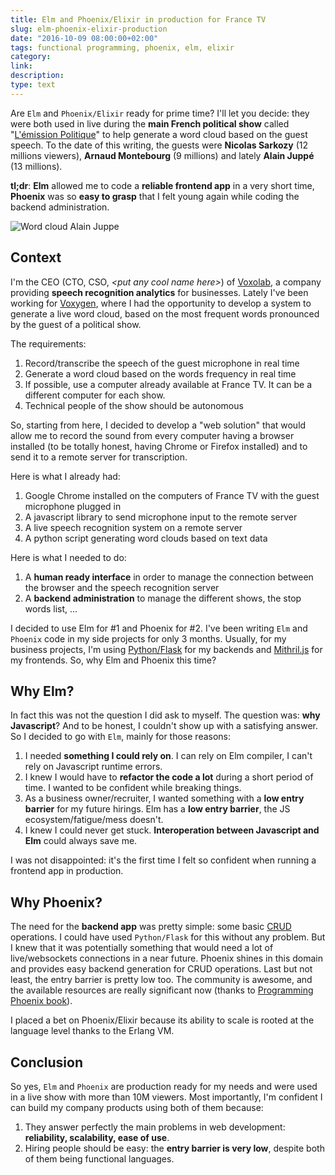 ```yaml
---
title: Elm and Phoenix/Elixir in production for France TV
slug: elm-phoenix-elixir-production
date: "2016-10-09 08:00:00+02:00"
tags: functional programming, phoenix, elm, elixir
category: 
link: 
description: 
type: text
---
```


Are `Elm` and `Phoenix/Elixir` ready for prime time? I'll let you decide: they were both used in live during the __main French political show__ called "[L'émission Politique](https://twitter.com/lepolitique)" to help generate a word cloud based on the guest speech. To the date of this writing, the guests were __Nicolas Sarkozy__ (12 millions viewers), __Arnaud Montebourg__ (9 millions) and lately __Alain Juppé__ (13 millions).
<!-- TEASER_END -->

__tl;dr__: __Elm__ allowed me to code a __reliable frontend app__ in a very short time,  __Phoenix__ was so __easy to grasp__ that I felt young again while coding the backend administration.

![Word cloud Alain Juppe](/images/nuage_juppe.png)


## Context

I'm the CEO (CTO, CSO, _<put any cool name here\>_) of [Voxolab](https://voxolab.com), a company providing __speech recognition analytics__ for businesses. Lately I've been working for [Voxygen](https://voxygen.fr), where I had the opportunity to develop a system to generate a live word cloud, based on the most frequent words pronounced by the guest of a political show.

The requirements:

1. Record/transcribe the speech of the guest microphone in real time
2. Generate a word cloud based on the words frequency in real time
3. If possible, use a computer already available at France TV. It can be a different computer for each show.
4. Technical people of the show should be autonomous

So, starting from here, I decided to develop a "web solution" that would allow me to record the sound from every computer having a browser installed (to be totally honest, having Chrome or Firefox installed) and to send it to a remote server for transcription.

Here is what I already had:

1. Google Chrome installed on the computers of France TV with the guest microphone plugged in
2. A javascript library to send microphone input to the remote server
3. A live speech recognition system on a remote server
4. A python script generating word clouds based on text data

Here is what I needed to do:

1. A __human ready interface__ in order to manage the connection between the browser and the speech recognition server
2. A __backend administration__ to manage the different shows, the stop words list, …

I decided to use Elm for #1 and Phoenix for #2. I've been writing `Elm` and `Phoenix` code in my side projects for only 3 months. Usually, for my business projects, I'm using [Python/Flask](https://palletsprojects.com/p/flask/) for my backends and [Mithril.js](https://mithril.js.org/) for my frontends. So, why Elm and Phoenix this time?

## Why Elm?

In fact this was not the question I did ask to myself. The question was: __why Javascript__? And to be honest, I couldn't show up with a satisfying answer. So I decided to go with `Elm`, mainly for those reasons:

1. I needed __something I could rely on__. I can rely on Elm compiler, I can't rely on Javascript runtime errors.
2. I knew I would have to __refactor the code a lot__ during a short period of time. I wanted to be confident while breaking things.
3. As a business owner/recruiter, I wanted something with a __low entry barrier__ for my future hirings. Elm has a __low entry barrier__, the JS ecosystem/fatigue/mess doesn't.
4. I knew I could never get stuck. __Interoperation between Javascript and Elm__ could always save me.

I was not disappointed: it's the first time I felt so confident when running a frontend app in production.

## Why Phoenix?

The need for the __backend app__ was pretty simple: some basic [CRUD](https://en.wikipedia.org/wiki/Create,_read,_update_and_delete) operations. I could have used `Python/Flask` for this without any problem. But I knew that it was potentially something that would need a lot of live/websockets connections in a near future. Phoenix shines in this domain and provides easy backend generation for CRUD operations. Last but not least, the entry barrier is pretty low too. The community is awesome, and the available resources are really significant now (thanks to [Programming Phoenix book](https://pragprog.com/book/phoenix/programming-phoenix)).

I placed a bet on Phoenix/Elixir because its ability to scale is rooted at the language level thanks to the Erlang VM.

## Conclusion

So yes, `Elm` and `Phoenix` are production ready for my needs and were used in a live show with more than 10M viewers. Most importantly, I'm confident I can build my company products using both of them because:

1. They answer perfectly the main problems in web development: __reliability, scalability, ease of use__.
2. Hiring people should be easy: the __entry barrier is very low__, despite both of them being functional languages.
